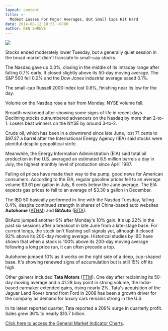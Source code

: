 ```yaml
---
layout: content
title: >-
  Modest Losses For Major Averages, But Small Caps Hit Hard
date: 2014-08-12 18:55 -0700
author: KEN SHREVE
---
```






![](https://www.investors.com/wp-content/uploads/ibd-migrated-images/MPv_140813_635434538436635587.png)









Stocks ended moderately lower Tuesday, but a generally quiet session in the broad market didn't translate to small-cap stocks.


The Nasdaq gave up 0.3%, closing in the middle of its intraday range after falling 0.7% early. It closed slightly above its 50-day moving average. The S&P 500 fell 0.2% and the Dow Jones industrial average eased 0.1%.


The small-cap Russell 2000 index lost 0.8%, finishing near its low for the day.


Volume on the Nasdaq rose a hair from Monday. NYSE volume fell.


Breadth weakened after showing some signs of life in recent days. Declining stocks outnumbered advancers on the Nasdaq by more than 2-to-1. Losers beat winners on the NYSE by around 3-to-2.


Crude oil, which has been in a downtrend since late June, lost 71 cents to $97.37 a barrel after the International Energy Agency (IEA) said stocks were plentiful despite geopolitical strife.


Meanwhile, the Energy Information Administration (EIA) said total oil production in the U.S. averaged an estimated 8.5 million barrels a day in July, the highest monthly level of production since April 1987.


Falling oil prices have made their way to the pump, good news for American consumers. According to the EIA, regular gasoline prices fell to an average volume $3.61 per gallon in July, 8 cents below the June average. The EIA expects gas prices to fall to an average of $3.30 a gallon in December.


The IBD 50 basically performed in-line with the Nasdaq Tuesday, falling 0.4%, despite continued strength in shares of China-based auto websites **Autohome** ([ATHM](https://research.investors.com/quote.aspx?symbol=ATHM)) and **BitAuto** ([BITA](https://research.investors.com/quote.aspx?symbol=BITA)).


BitAuto jumped another 6% after Monday's 10% gain. It's up 22% in the past six sessions after a breakout in late June from a late-stage base. For current longs, the stock isn't flashing sell signals yet, although it closed 92% above its 200-day moving average. Historical studies by IBD have shown that when a stock is 100% above its 200-day moving average following a long price run, it can often precede a top.


Autohome jumped 10% as it works on the right side of a deep, cup-shaped base. It's showing renewed signs of accumulation but is still 15% off its high.


Other gainers included **Tata Motors** ([TTM](https://research.investors.com/quote.aspx?symbol=TTM)). One day after reclaiming its 50-day moving average and a 41.28 buy point in strong volume, the India-based carmaker extended gains, rising nearly 2%. Tata's acquisition of the Jaguar Land Rover brand from Ford in 2008 has been a growth driver for the company as demand for luxury cars remains strong in the U.S.


In its latest reported quarter, Tata reported a 209% surge in quarterly profit. Sales grew 36% to nearly $10.7 billion.


[Click here to access the General Market Indicator Charts](https://www.investors.com/pdf/GMI_081314.pdf).




